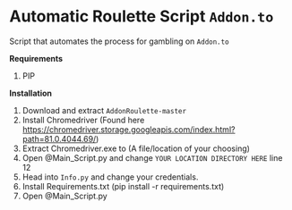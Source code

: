 # Automatic Roulette Script `Addon.to`
Script that automates the process for gambling on `Addon.to`

**Requirements**
1) PIP

**Installation**

1) Download and extract `AddonRoulette-master`
2) Install Chromedriver (Found here https://chromedriver.storage.googleapis.com/index.html?path=81.0.4044.69/)
3) Extract Chromedriver.exe to (A file/location of your choosing)
4) Open @Main_Script.py and change `YOUR LOCATION DIRECTORY HERE` line 12
5) Head into `Info.py` and change your credentials.
6) Install Requirements.txt (pip install -r requirements.txt)
7) Open @Main_Script.py
